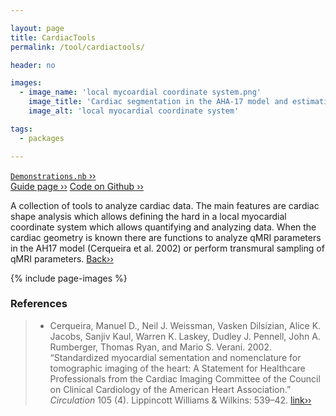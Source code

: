 ```yaml
---

layout: page
title: CardiacTools
permalink: /tool/cardiactools/

header: no

images:
  - image_name: 'local mycoardial coordinate system.png'
    image_title: 'Cardiac segmentation in the AHA-17 model and estimation of the local local myocardial coordinate system.'
    image_alt: 'local myocardial coordinate system'

tags: 
  - packages

---
```


[`Demonstrations.nb` ››](/doc/demo/) <br>
[Guide page ››](/assets/htmldoc/html/guide/CardiacTools.html)
[Code on Github ››](https://github.com/mfroeling/QMRITools/blob/master/QMRITools/Kernel/CardiacTools.wl)

A collection of tools to analyze cardiac data. The main features are
cardiac shape analysis which allows defining the hard in a local
myocardial coordinate system which allows quantifying and analyzing
data. When the cardiac geometry is known there are functions to analyze
qMRI parameters in the AH17 model (Cerqueira et al. 2002) or perform
transmural sampling of qMRI parameters. [Back››](/tool/)

{% include page-images %}

### References

> - Cerqueira, Manuel D., Neil J. Weissman, Vasken Dilsizian, Alice K.
Jacobs, Sanjiv Kaul, Warren K. Laskey, Dudley J. Pennell, John A.
Rumberger, Thomas Ryan, and Mario S. Verani. 2002. “Standardized
myocardial sementation and nomenclature for tomographic imaging of the
heart: A Statement for Healthcare Professionals from the Cardiac Imaging
Committee of the Council on Clinical Cardiology of the American Heart
Association.” *Circulation* 105 (4). Lippincott Williams & Wilkins:
539–42. [link››](https://doi.org/10.1161/hc0402.102975)
